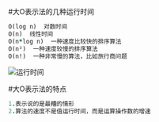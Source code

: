 #大O表示法的几种运行时间
```ruby
O(log n)  对数时间
O(n)  线性时间
O(n*log n)  一种速度比较快的排序算法
O(n²)  一种速度较慢的排序算法
O(n!)  一种非常慢的算法，比如旅行商问题
```
![运行时间](https://img3.doubanio.com/view/page_note/large/public/p47371986-1.jpg)

#大O表示法的特点
```ruby
1.表示说的是最糟的情形
2.算法的速度不是值运行时间，而是运算操作数的增速
```
